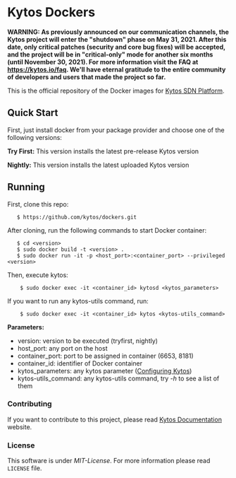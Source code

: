 Kytos Dockers
=============

**WARNING: As previously announced on our communication channels, the Kytos
project will enter the "shutdown" phase on May 31, 2021. After this date,
only critical patches (security and core bug fixes) will be accepted, and the
project will be in "critical-only" mode for another six months (until November
30, 2021). For more information visit the FAQ at <https://kytos.io/faq>. We'll
have eternal gratitude to the entire community of developers and users that made
the project so far.**

This is the official repository of the Docker images for [Kytos SDN Platform](https://kytos.io).

## Quick Start

First, just install docker from your package provider and choose one of the
following versions:

**Try First:** This version installs the latest pre-release Kytos version

**Nightly:** This version installs the latest uploaded Kytos version

## Running

First, clone this repo:

```console
   $ https://github.com/kytos/dockers.git
```

After cloning, run the following commands to start Docker container:

```console
   $ cd <version>
   $ sudo docker build -t <version> .
   $ sudo docker run -it -p <host_port>:<container_port> --privileged <version>
```

Then, execute kytos:

```console
    $ sudo docker exec -it <container_id> kytosd <kytos_parameters>
```

If you want to run any kytos-utils command, run:

```console
    $ sudo docker exec -it <container_id> kytos <kytos-utils_command>
```

**Parameters:**

- version: version to be executed (tryfirst, nightly)
- host_port: any port on the host
- container_port: port to be assigned in container (6653, 8181)
- container_id: identifier of Docker container
- kytos_parameters: any kytos parameter ([Configuring Kytos](https://docs.kytos.io/admin/configuring/))
- kytos-utils_command: any kytos-utils command, try *-h* to see a list of them

### Contributing

If you want to contribute to this project, please read [Kytos Documentation](https://docs.kytos.io/kytos/developer/how_to_contribute/) website.

### License

This software is under *MIT-License*. For more information please read
``LICENSE`` file.
